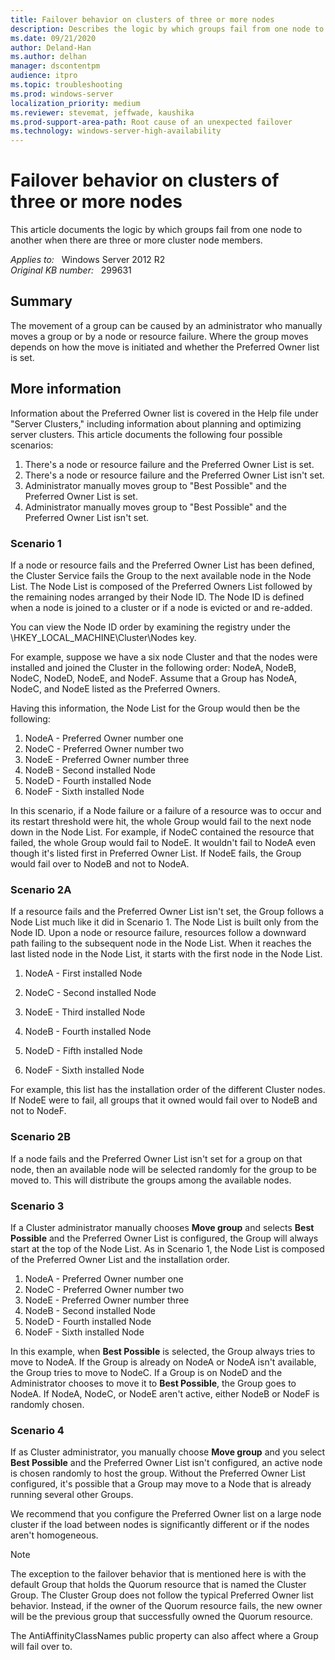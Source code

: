 ```yaml
---
title: Failover behavior on clusters of three or more nodes
description: Describes the logic by which groups fail from one node to another when there are three or more cluster node members.
ms.date: 09/21/2020
author: Deland-Han
ms.author: delhan
manager: dscontentpm
audience: itpro
ms.topic: troubleshooting
ms.prod: windows-server
localization_priority: medium
ms.reviewer: stevemat, jeffwade, kaushika
ms.prod-support-area-path: Root cause of an unexpected failover
ms.technology: windows-server-high-availability
---
```

# Failover behavior on clusters of three or more nodes

This article documents the logic by which groups fail from one node to another when there are three or more cluster node members.

_Applies to:_ &nbsp; Windows Server 2012 R2  
_Original KB number:_ &nbsp; 299631

## Summary

The movement of a group can be caused by an administrator who manually moves a group or by a node or resource failure. Where the group moves depends on how the move is initiated and whether the Preferred Owner list is set.

## More information

Information about the Preferred Owner list is covered in the Help file under "Server Clusters," including information about planning and optimizing server clusters. This article documents the following four possible scenarios:

1. There's a node or resource failure and the Preferred Owner List is set.
2. There's a node or resource failure and the Preferred Owner List isn't set.
3. Administrator manually moves group to "Best Possible" and the Preferred Owner List is set.
4. Administrator manually moves group to "Best Possible" and the Preferred Owner List isn't set.

### Scenario 1

If a node or resource fails and the Preferred Owner List has been defined, the Cluster Service fails the Group to the next available node in the Node List. The Node List is composed of the Preferred Owners List followed by the remaining nodes arranged by their Node ID. The Node ID is defined when a node is joined to a cluster or if a node is evicted or and re-added.

You can view the Node ID order by examining the registry under the \HKEY_LOCAL_MACHINE\Cluster\Nodes key.

For example, suppose we have a six node Cluster and that the nodes were installed and joined the Cluster in the following order: NodeA, NodeB, NodeC, NodeD, NodeE, and NodeF. Assume that a Group has NodeA, NodeC, and NodeE listed as the Preferred Owners.

Having this information, the Node List for the Group would then be the following:

1. NodeA - Preferred Owner number one
2. NodeC - Preferred Owner number two
3. NodeE - Preferred Owner number three
4. NodeB - Second installed Node
5. NodeD - Fourth installed Node
6. NodeF - Sixth installed Node

In this scenario, if a Node failure or a failure of a resource was to occur and its restart threshold were hit, the whole Group would fail to the next node down in the Node List. For example, if NodeC contained the resource that failed, the whole Group would fail to NodeE. It wouldn't fail to NodeA even though it's listed first in Preferred Owner List. If NodeE fails, the Group would fail over to NodeB and not to NodeA.

### Scenario 2A

If a resource fails and the Preferred Owner List isn't set, the Group follows a Node List much like it did in Scenario 1. The Node List is built only from the Node ID. Upon a node or resource failure, resources follow a downward path failing to the subsequent node in the Node List. When it reaches the last listed node in the Node List, it starts with the first node in the Node List.  

1. NodeA - First installed Node

2. NodeC - Second installed Node
3. NodeE - Third installed Node

4. NodeB - Fourth installed Node
5. NodeD - Fifth installed Node
6. NodeF - Sixth installed Node

For example, this list has the installation order of the different Cluster nodes. If NodeE were to fail, all groups that it owned would fail over to NodeB and not to NodeF.

### Scenario 2B

If a node fails and the Preferred Owner List isn't set for a group on that node, then an available node will be selected randomly for the group to be moved to. This will distribute the groups among the available nodes.

### Scenario 3

If a Cluster administrator manually chooses **Move group** and selects **Best Possible** and the Preferred Owner List is configured, the Group will always start at the top of the Node List. As in Scenario 1, the Node List is composed of the Preferred Owner List and the installation order.  

1. NodeA - Preferred Owner number one
2. NodeC - Preferred Owner number two
3. NodeE - Preferred Owner number three
4. NodeB - Second installed Node
5. NodeD - Fourth installed Node
6. NodeF - Sixth installed Node  

In this example, when **Best Possible** is selected, the Group always tries to move to NodeA. If the Group is already on NodeA or NodeA isn't available, the Group tries to move to NodeC. If a Group is on NodeD and the Administrator chooses to move it to **Best Possible**, the Group goes to NodeA. If NodeA, NodeC, or NodeE aren't active, either NodeB or NodeF is randomly chosen.

### Scenario 4

If as Cluster administrator, you manually choose **Move group** and you select **Best Possible** and the Preferred Owner List isn't configured, an active node is chosen randomly to host the group. Without the Preferred Owner List configured, it's possible that a Group may move to a Node that is already running several other Groups.

We recommend that you configure the Preferred Owner list on a large node cluster if the load between nodes is significantly different or if the nodes aren't homogeneous.

> [!NOTE]
> The exception to the failover behavior that is mentioned here is with the default Group that holds the Quorum resource that is named the Cluster Group. The Cluster Group does not follow the typical Preferred Owner list behavior. Instead, if the owner of the Quorum resource fails, the new owner will be the previous group that successfully owned the Quorum resource.

The AntiAffinityClassNames public property can also affect where a Group will fail over to.
